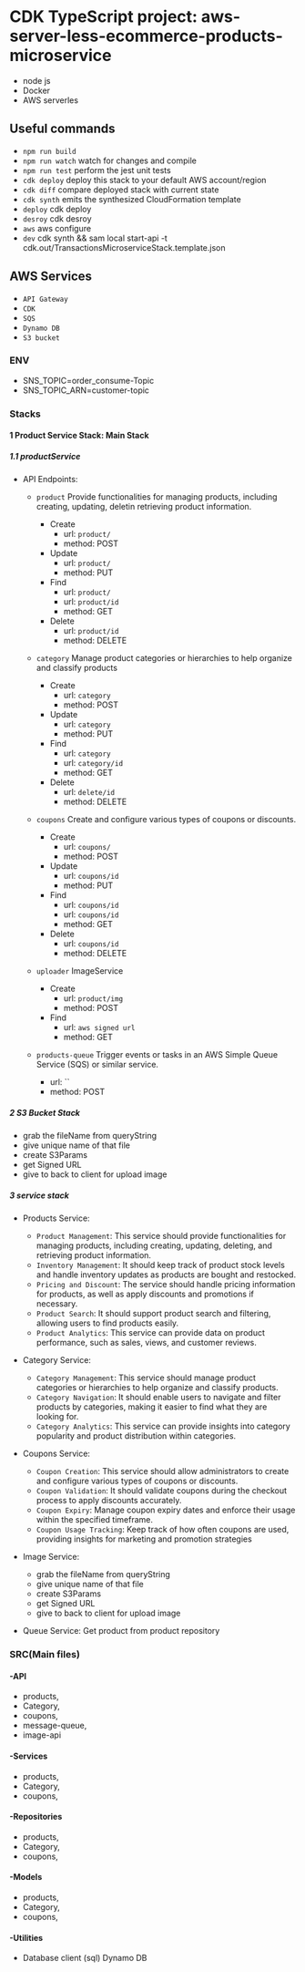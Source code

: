 # CDK TypeScript project: aws-server-less-ecommerce-products-microservice
* node js
* Docker
* AWS serverles

## Useful commands

- `npm run build`
- `npm run watch` watch for changes and compile
- `npm run test` perform the jest unit tests
- `cdk deploy` deploy this stack to your default AWS account/region
- `cdk diff` compare deployed stack with current state
- `cdk synth` emits the synthesized CloudFormation template
- `deploy` cdk deploy
- `desroy` cdk desroy
- `aws` aws configure
- `dev` cdk synth && sam local start-api -t cdk.out/TransactionsMicroserviceStack.template.json

## AWS Services

- `API Gateway`
- `CDK`
- `SQS`
- `Dynamo DB`
- `S3 bucket`

### ENV

- SNS_TOPIC=order_consume-Topic
- SNS_TOPIC_ARN=customer-topic

### Stacks

#### 1 Product Service Stack: Main Stack
##### 1.1  productService
- API Endpoints: 
    - `product`         Provide functionalities for managing products, including creating, updating, deletin retrieving product information.
        - Create
            - url: `product/`
            - method: POST
        - Update
            - url: `product/`
            - method: PUT
        - Find
            - url: `product/`
            - url: `product/id`
            - method: GET
        - Delete  
            - url: `product/id`
            - method: DELETE

    - `category`       Manage product categories or hierarchies to help organize and classify products
        - Create
            - url: `category`
            - method: POST
        - Update
            - url: `category`
            - method: PUT
        - Find
            - url: `category`
            - url: `category/id`
            - method: GET
        - Delete  
            - url: `delete/id`
            - method: DELETE

    - `coupons`        Create and configure various types of coupons or discounts.
        - Create
            - url: `coupons/`
            - method: POST
        - Update
            - url: `coupons/id`
            - method: PUT
        - Find
            - url: `coupons/id`
            - url: `coupons/id`
            - method: GET
        - Delete  
            - url: `coupons/id`
            - method: DELETE

    - `uploader`       ImageService
        - Create
            - url: `product/img`
            - method: POST
        - Find
            - url: `aws signed url`
            - method: GET

    - `products-queue` Trigger events or tasks in an AWS Simple Queue Service (SQS) or similar service.
        - url: ``
        - method: POST
  

##### 2 S3 Bucket Stack  
- grab the fileName from queryString
- give unique name of that file
- create S3Params
- get Signed URL
- give to back to client for upload image

##### 3 service stack
- Products Service:
    - `Product Management`: This service should provide functionalities for managing products, including creating, updating, deleting, and retrieving product information.
    -  `Inventory Management`: It should keep track of product stock levels and handle inventory updates as products are bought and restocked.
    - `Pricing and Discount`: The service should handle pricing information for products, as well as apply discounts and promotions if necessary.
    - `Product Search`: It should support product search and filtering, allowing users to find products easily.
    - `Product Analytics`: This service can provide data on product performance, such as sales, views, and customer reviews.

- Category Service:
    - `Category Management`: This service should manage product categories or hierarchies to help organize and classify products.
    - `Category Navigation`: It should enable users to navigate and filter products by categories, making it easier to find what they are looking for.
    - `Category Analytics`: This service can provide insights into category popularity and product distribution within categories.

- Coupons Service:
    - `Coupon Creation`: This service should allow administrators to create and configure various types of coupons or discounts.
    - `Coupon Validation`: It should validate coupons during the checkout process to apply discounts accurately.
    - `Coupon Expiry`: Manage coupon expiry dates and enforce their usage within the specified timeframe.
    - `Coupon Usage Tracking`: Keep track of how often coupons are used, providing insights for marketing and promotion strategies

- Image Service:
    - grab the fileName from queryString
    - give unique name of that file
    - create S3Params
    - get Signed URL
    - give to back to client for upload image

- Queue Service: Get product from product repository


### SRC(Main files)
####   -API
- products,
- Category,
- coupons,
- message-queue,
- image-api

####   -Services
- products,
- Category,
- coupons,

####   -Repositories
- products,
- Category,
- coupons,

####   -Models
- products,
- Category,
- coupons,

####   -Utilities
- Database client (sql) Dynamo DB


